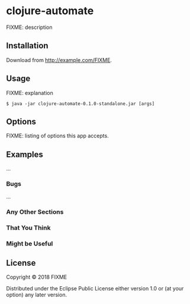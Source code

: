 # clojure-automate

FIXME: description

## Installation

Download from http://example.com/FIXME.

## Usage

FIXME: explanation

    $ java -jar clojure-automate-0.1.0-standalone.jar [args]

## Options

FIXME: listing of options this app accepts.

## Examples

...

### Bugs

...

### Any Other Sections
### That You Think
### Might be Useful

## License

Copyright © 2018 FIXME

Distributed under the Eclipse Public License either version 1.0 or (at
your option) any later version.
